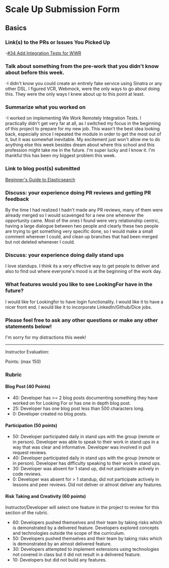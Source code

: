 # Scale Up Submission Form

## Basics

### Link(s) to the PRs or Issues You Picked Up
-[#34 Add Integration Tests for WWR](https://github.com/LookingForMe/lookingfor/issues/34)

### Talk about something from the pre-work that you didn't know about before this week.
-I didn't know you could create an entirely fake service using Sinatra or any other DSL. I figured VCR, Webmock, were the only ways to go about doing this. They were the only ways I knew about up to this point at least.

### Summarize what you worked on
-I worked on implementing We Work Remotely Integration Tests. I practically didn't get very far at all, as I switched my focus in the beginning of this project to prepare for my new job. This wasn't the best idea looking back, especially since I repeated the module in order to get the most out of it, but it was somewhat inevitable. My excitement just won't allow me to do anything else this week besides dream about where this school and this profession might take me in the future. I'm super lucky and I know it. I'm thankful this has been my biggest problem this week.

### Link to blog post(s) submitted
[Beginner's Guide to Elasticsearch](https://medium.com/@MarloMajor/beginner-s-guide-to-elasticsearch-f4722434de07#.vsx1f2wno)

### Discuss: your experience doing PR reviews and getting PR feedback
By the time I had realized I hadn't made any PR reviews, many of them were already merged so I would scavenged for a new one whenever the opportunity came. Most of the ones I found were very relationship centric, having a large dialogue between two people and clearly these two people are trying to get something very specific done, so I would make a small comment wherever I could, and clean up branches that had been merged but not deleted whenever I could.

### Discuss: your experience doing daily stand ups
I love standups. I think its a very effective way to get people to deliver and also to find out where everyone's mood is at the beginning of the work day.

### What features would you like to see LookingFor have in the future?
I would like for Lookingfor to have login functionality. I would like it to have a nicer front end. I would like it to incorporate LinkedIn/Github/Dice jobs.

### Please feel free to ask any other questions or make any other statements below!
I'm sorry for my distractions this week!

-----

Instructor Evaluation:

Points: (max 150)

### Rubric

#### Blog Post (40 Points)  
  * 40: Developer has >= 2 blog posts documenting something they have worked on for Looking For or has one in depth blog post.
  * 25: Developer has one blog post less than 500 characters long.
  * 0: Developer created no blog posts.

#### Participation (50 points)
  * 50: Developer participated daily in stand ups with the group (remote or in person). Developer was able to speak to their work in stand ups in a way that was clear and informative. Developer was involved in pull request reviews.
  * 40: Developer participated daily in stand ups with the group (remote or in person). Developer has difficulty speaking to their work in stand ups.
  * 30: Developer was absent for 1 stand up, did not participate actively in code reviews.
  * 0: Developer was absent for > 1 standup, did not participate actively in lessons and peer reviews. Did not deliver or almost deliver any features.

#### Risk Taking and Creativity (60 points)

Instructor/Developer will select one feature in the project to review for this section of the rubric.

  * 60: Developers pushed themselves and their team by taking risks which is demonstrated by a delivered feature. Developers explored concepts and technologies outside the scope of the curriculum.
  * 50: Developers pushed themselves and their team by taking risks which is demonstrated by an almost delivered feature.
  * 30: Developers attempted to implement extensions using technologies not covered in class but it did not result in a delivered feature.
  * 10: Developers but did not build any features.
